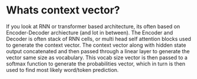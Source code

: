# Whats context vector?

If you look at RNN or transformer based architecture, its often based on Encoder-Decoder archiecture (and lot in between). The Encoder and Decoder is often stack of RNN cells, 
or multi head self attention blocks used to generate the context vector. The context vector along with hidden state output concatenated and then passed through a linear layer to generate the vector same size as vocabulary.
This vocab size vector is then passed to a softmax function to generate the probabilities vector, which in turn is then used to find most likely word/token prediction.
